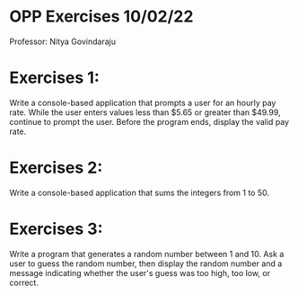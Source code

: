 # OPP Exercises 10/02/22
Professor: Nitya Govindaraju

# Exercises 1:
Write a console-based application that prompts a user for an hourly pay rate. While the user 
enters values less than $5.65 or greater than $49.99, continue to prompt the user. Before the 
program ends, display the valid pay rate.

# Exercises 2:
Write a console-based application that sums the integers from 1 to 50.

# Exercises 3:
Write a program that generates a random number between 1 and 10. Ask a user to guess the 
random number, then display the random number and a message indicating whether the user's 
guess was too high, too low, or correct.
